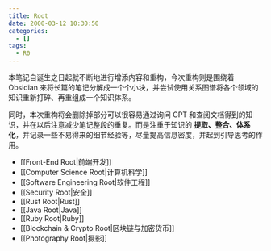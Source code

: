 ```yaml
---
title: Root
date: 2000-03-12 10:30:50
categories:
  - []
tags:
  - R0
---
```

本笔记自诞生之日起就不断地进行增添内容和重构，今次重构则是围绕着 Obsidian 来将长篇的笔记分解成一个个小块，并尝试使用关系图谱将各个领域的知识重新打碎、再重组成一个知识体系。

同时，本次重构将会删除掉部分可以很容易通过询问 GPT 和查阅文档得到的知识，并在以后注意减少笔记整段的重复。而是注重于知识的 **提取、整合、体系化**，并记录一些不易得来的细节经验等，尽量提高信息密度，并起到引导思考的作用。

- [[Front-End Root|前端开发]]
- [[Computer Science Root|计算机科学]]
- [[Software Engineering Root|软件工程]]
- [[Security Root|安全]]
- [[Rust Root|Rust]]
- [[Java Root|Java]]
- [[Ruby Root|Ruby]]
- [[Blockchain & Crypto Root|区块链与加密货币]]
- [[Photography Root|摄影]]
